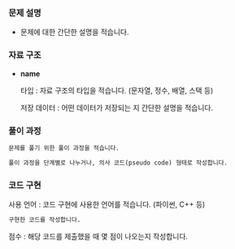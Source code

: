 ### 문제 설명

- 문제에 대한 간단한 설명을 적습니다.

### 자료 구조

- **name**
    
    타입 : 자료 구조의 타입을 적습니다. (문자열, 정수, 배열, 스택 등)
    
    저장 데이터 : 어떤 데이터가 저장되는 지 간단한 설명을 적습니다.

### 풀이 과정

```html
문제를 풀기 위한 풀이 과정을 적습니다.

풀이 과정을 단계별로 나누거나, 의사 코드(pseudo code) 형태로 작성합니다.
```

### 코드 구현

사용 언어 : 코드 구현에 사용한 언어를 적습니다. (파이썬, C++ 등)

```python
구현한 코드를 작성합니다.
```

점수 : 해당 코드를 제출했을 때 몇 점이 나오는지 작성합니다.